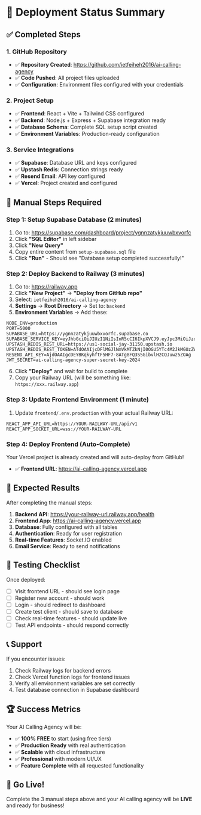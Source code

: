 # 🚀 Deployment Status Summary

## ✅ Completed Steps

### 1. GitHub Repository
- ✅ **Repository Created**: https://github.com/ietfeiheh2016/ai-calling-agency
- ✅ **Code Pushed**: All project files uploaded
- ✅ **Configuration**: Environment files configured with your credentials

### 2. Project Setup
- ✅ **Frontend**: React + Vite + Tailwind CSS configured
- ✅ **Backend**: Node.js + Express + Supabase integration ready
- ✅ **Database Schema**: Complete SQL setup script created
- ✅ **Environment Variables**: Production-ready configuration

### 3. Service Integrations
- ✅ **Supabase**: Database URL and keys configured
- ✅ **Upstash Redis**: Connection strings ready
- ✅ **Resend Email**: API key configured
- ✅ **Vercel**: Project created and configured

## 🔧 Manual Steps Required

### Step 1: Setup Supabase Database (2 minutes)
1. Go to: https://supabase.com/dashboard/project/ygnnzatykjuuwbxvorfc
2. Click **"SQL Editor"** in left sidebar
3. Click **"New Query"**
4. Copy entire content from `setup-supabase.sql` file
5. Click **"Run"** - Should see "Database setup completed successfully!"

### Step 2: Deploy Backend to Railway (3 minutes)
1. Go to: https://railway.app
2. Click **"New Project"** → **"Deploy from GitHub repo"**
3. Select: `ietfeiheh2016/ai-calling-agency`
4. **Settings** → **Root Directory** → Set to: `backend`
5. **Environment Variables** → Add these:

```env
NODE_ENV=production
PORT=5000
SUPABASE_URL=https://ygnnzatykjuuwbxvorfc.supabase.co
SUPABASE_SERVICE_KEY=eyJhbGciOiJIUzI1NiIsInR5cCI6IkpXVCJ9.eyJpc3MiOiJzdXBhYmFzZSIsInJlZiI6Inlnbm56YXR5a2p1dXdieHZvcmZjIiwicm9sZSI6InNlcnZpY2Vfcm9sZSIsImlhdCI6MTc1MzQ4MDI4OCwiZXhwIjoyMDY5MDU2Mjg4fQ.0sjJnpo96GL_MteLimP1SBiQCwsUAJH5gee3LDV5hFM
UPSTASH_REDIS_REST_URL=https://us1-social-jay-31150.upstash.io
UPSTASH_REDIS_REST_TOKEN=ATdOAAIjcDFlMGJlNmVkMTZkNjI0OGU5YTc4M2JkMGUzZWQ3OTFlOHAxMA
RESEND_API_KEY=AjdOAAIgcDEYBKqkyhftF5HF7-8ATg8FQ3SSGibvlH2CQJuwz5ZOAg
JWT_SECRET=ai-calling-agency-super-secret-key-2024
```

6. Click **"Deploy"** and wait for build to complete
7. Copy your Railway URL (will be something like: `https://xxx.railway.app`)

### Step 3: Update Frontend Environment (1 minute)
1. Update `frontend/.env.production` with your actual Railway URL:
```env
REACT_APP_API_URL=https://YOUR-RAILWAY-URL/api/v1
REACT_APP_SOCKET_URL=wss://YOUR-RAILWAY-URL
```

### Step 4: Deploy Frontend (Auto-Complete)
Your Vercel project is already created and will auto-deploy from GitHub!
- ✅ **Frontend URL**: https://ai-calling-agency.vercel.app

## 🎉 Expected Results

After completing the manual steps:

1. **Backend API**: https://your-railway-url.railway.app/health
2. **Frontend App**: https://ai-calling-agency.vercel.app
3. **Database**: Fully configured with all tables
4. **Authentication**: Ready for user registration
5. **Real-time Features**: Socket.IO enabled
6. **Email Service**: Ready to send notifications

## 🧪 Testing Checklist

Once deployed:
- [ ] Visit frontend URL - should see login page
- [ ] Register new account - should work
- [ ] Login - should redirect to dashboard
- [ ] Create test client - should save to database
- [ ] Check real-time features - should update live
- [ ] Test API endpoints - should respond correctly

## 📞 Support

If you encounter issues:
1. Check Railway logs for backend errors
2. Check Vercel function logs for frontend issues
3. Verify all environment variables are set correctly
4. Test database connection in Supabase dashboard

## 🏆 Success Metrics

Your AI Calling Agency will be:
- ✅ **100% FREE** to start (using free tiers)
- ✅ **Production Ready** with real authentication
- ✅ **Scalable** with cloud infrastructure
- ✅ **Professional** with modern UI/UX
- ✅ **Feature Complete** with all requested functionality

## 🚀 Go Live!

Complete the 3 manual steps above and your AI calling agency will be **LIVE** and ready for business!